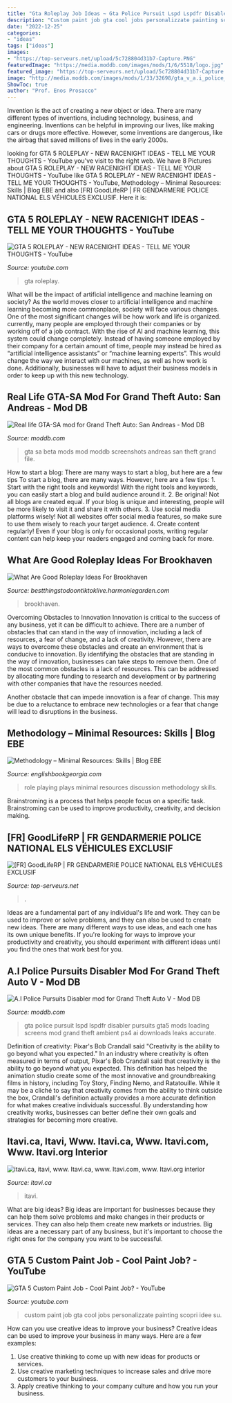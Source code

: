 ```yaml
---
title: "Gta Roleplay Job Ideas ~ Gta Police Pursuit Lspd Lspdfr Disabler Pursuits Gta5 Mods Loading Screens Mod Grand Theft Ambient Ps4 Ai Downloads Leaks Accurate"
description: "Custom paint job gta cool jobs personalizzate painting scopri idee su"
date: "2022-12-25"
categories:
- "ideas"
tags: ["ideas"]
images:
- "https://top-serveurs.net/upload/5c728804d31b7-Capture.PNG"
featuredImage: "https://media.moddb.com/images/mods/1/6/5518/logo.jpg"
featured_image: "https://top-serveurs.net/upload/5c728804d31b7-Capture.PNG"
image: "http://media.moddb.com/images/mods/1/33/32698/gta_v_a.i_police_pursuit_disable.png"
ShowToc: true
author: "Prof. Enos Prosacco"
---
```



Invention is the act of creating a new object or idea. There are many different types of inventions, including technology, business, and engineering. Inventions can be helpful in improving our lives, like making cars or drugs more effective. However, some inventions are dangerous, like the airbag that saved millions of lives in the early 2000s.

	

		
looking for GTA 5 ROLEPLAY - NEW RACENIGHT IDEAS - TELL ME YOUR THOUGHTS - YouTube you've visit to the right web. We have 8 Pictures about GTA 5 ROLEPLAY - NEW RACENIGHT IDEAS - TELL ME YOUR THOUGHTS - YouTube like GTA 5 ROLEPLAY - NEW RACENIGHT IDEAS - TELL ME YOUR THOUGHTS - YouTube, Methodology – Minimal Resources: Skills | Blog EBE and also [FR] GoodLifeRP | FR GENDARMERIE POLICE NATIONAL ELS VÉHICULES EXCLUSIF. Here it is:
		
    
## GTA 5 ROLEPLAY - NEW RACENIGHT IDEAS - TELL ME YOUR THOUGHTS - YouTube

<img loading=lazy src="https://i.ytimg.com/vi/PaPk4AQOPHI/maxresdefault.jpg" onerror="this.onerror=null;this.src='https://tse2.mm.bing.net/th?id=OIP.6zEwg7fU5ndnFDgrNrkipwHaEK&amp;pid=15.1';" alt="GTA 5 ROLEPLAY - NEW RACENIGHT IDEAS - TELL ME YOUR THOUGHTS - YouTube">

_Source: youtube.com_

>gta roleplay. 

	

What will be the impact of artificial intelligence and machine learning on society?
As the world moves closer to artificial intelligence and machine learning becoming more commonplace, society will face various changes. One of the most significant changes will be how work and life is organized. currently, many people are employed through their companies or by working off of a job contract. With the rise of AI and machine learning, this system could change completely. Instead of having someone employed by their company for a certain amount of time, people may instead be hired as “artificial intelligence assistants” or “machine learning experts”. This would change the way we interact with our machines, as well as how work is done. Additionally, businesses will have to adjust their business models in order to keep up with this new technology.

    
## Real Life GTA-SA Mod For Grand Theft Auto: San Andreas - Mod DB

<img loading=lazy src="https://media.moddb.com/images/mods/1/6/5518/logo.jpg" onerror="this.onerror=null;this.src='https://tse1.mm.bing.net/th?id=OIP.NEbxmRBwsUzbNoYfe6ABfwHaFj&amp;pid=15.1';" alt="Real life GTA-SA mod for Grand Theft Auto: San Andreas - Mod DB">

_Source: moddb.com_

>gta sa beta mods mod moddb screenshots andreas san theft grand file. 

	

How to start a blog: There are many ways to start a blog, but here are a few tips
To start a blog, there are many ways. However, here are a few tips: 1. Start with the right tools and keywords! With the right tools and keywords, you can easily start a blog and build audience around it. 2. Be original! Not all blogs are created equal. If your blog is unique and interesting, people will be more likely to visit it and share it with others. 3. Use social media platforms wisely! Not all websites offer social media features, so make sure to use them wisely to reach your target audience. 4. Create content regularly! Even if your blog is only for occasional posts, writing regular content can help keep your readers engaged and coming back for more.

    
## What Are Good Roleplay Ideas For Brookhaven

<img loading=lazy src="https://i.pinimg.com/originals/af/6e/e0/af6ee02c82ed2a37ef70961c149d185b.jpg" onerror="this.onerror=null;this.src='https://tse2.mm.bing.net/th?id=OIP.ZbvRnstCQMPHpdcT5942-AHaFj&amp;pid=15.1';" alt="What Are Good Roleplay Ideas For Brookhaven">

_Source: bestthingstodoontiktoklive.harmoniegarden.com_

>brookhaven. 

	

Overcoming Obstacles to Innovation
Innovation is critical to the success of any business, yet it can be difficult to achieve. There are a number of obstacles that can stand in the way of innovation, including a lack of resources, a fear of change, and a lack of creativity. However, there are ways to overcome these obstacles and create an environment that is conducive to innovation.
By identifying the obstacles that are standing in the way of innovation, businesses can take steps to remove them. One of the most common obstacles is a lack of resources. This can be addressed by allocating more funding to research and development or by partnering with other companies that have the resources needed.

Another obstacle that can impede innovation is a fear of change. This may be due to a reluctance to embrace new technologies or a fear that change will lead to disruptions in the business.

    
## Methodology – Minimal Resources: Skills | Blog EBE

<img loading=lazy src="http://englishbookgeorgia.com/blogebg/wp-content/uploads/2017/01/role-playing.gif" onerror="this.onerror=null;this.src='https://tse3.mm.bing.net/th?id=OIP.-dgpc1IglMMtEuUKmd8yOgHaEp&amp;pid=15.1';" alt="Methodology – Minimal Resources: Skills | Blog EBE">

_Source: englishbookgeorgia.com_

>role playing plays minimal resources discussion methodology skills. 

	

Brainstroming is a process that helps people focus on a specific task. Brainstroming can be used to improve productivity, creativity, and decision making.

    
## [FR] GoodLifeRP | FR GENDARMERIE POLICE NATIONAL ELS VÉHICULES EXCLUSIF

<img loading=lazy src="https://top-serveurs.net/upload/5c728804d31b7-Capture.PNG" onerror="this.onerror=null;this.src='https://tse4.mm.bing.net/th?id=OIP.ZWRBW5wj8mJOTt4LFRc4YwHaDC&amp;pid=15.1';" alt="[FR] GoodLifeRP | FR GENDARMERIE POLICE NATIONAL ELS VÉHICULES EXCLUSIF">

_Source: top-serveurs.net_

>. 

	

Ideas are a fundamental part of any individual's life and work. They can be used to improve or solve problems, and they can also be used to create new ideas. There are many different ways to use ideas, and each one has its own unique benefits. If you're looking for ways to improve your productivity and creativity, you should experiment with different ideas until you find the ones that work best for you.

    
## A.I Police Pursuits Disabler Mod For Grand Theft Auto V - Mod DB

<img loading=lazy src="http://media.moddb.com/images/mods/1/33/32698/gta_v_a.i_police_pursuit_disable.png" onerror="this.onerror=null;this.src='https://tse1.mm.bing.net/th?id=OIP.iJtV_CrblKU6Lsl6hNKavwHaEK&amp;pid=15.1';" alt="A.I Police Pursuits Disabler mod for Grand Theft Auto V - Mod DB">

_Source: moddb.com_

>gta police pursuit lspd lspdfr disabler pursuits gta5 mods loading screens mod grand theft ambient ps4 ai downloads leaks accurate. 

	

Definition of creativity: Pixar's Bob Crandall said "Creativity is the ability to go beyond what you expected."
In an industry where creativity is often measured in terms of output, Pixar's Bob Crandall said that creativity is the ability to go beyond what you expected. This definition has helped the animation studio create some of the most innovative and groundbreaking films in history, including Toy Story, Finding Nemo, and Ratatouille.
While it may be a cliché to say that creativity comes from the ability to think outside the box, Crandall's definition actually provides a more accurate definition for what makes creative individuals successful. By understanding how creativity works, businesses can better define their own goals and strategies for becoming more creative.

    
## Itavi.ca, Itavi, Www. Itavi.ca, Www. Itavi.com, Www. Itavi.org Interior

<img loading=lazy src="https://www.itavi.ca/wp-content/uploads/2014/03/IMG_3414.jpg" onerror="this.onerror=null;this.src='https://tse3.mm.bing.net/th?id=OIP.i37fdWa4K_grcK8sQVELfgAAAA&amp;pid=15.1';" alt="itavi.ca, itavi, www. Itavi.ca, www. Itavi.com, www. Itavi.org interior">

_Source: itavi.ca_

>itavi. 

	

What are big ideas?
Big ideas are important for businesses because they can help them solve problems and make changes in their products or services. They can also help them create new markets or industries. Big ideas are a necessary part of any business, but it's important to choose the right ones for the company you want to be successful.

    
## GTA 5 Custom Paint Job - Cool Paint Job? - YouTube

<img loading=lazy src="http://i1.ytimg.com/vi/2VbpGHAfscI/maxresdefault.jpg" onerror="this.onerror=null;this.src='https://tse1.mm.bing.net/th?id=OIP.vmnOkCkdw_o0EAytX4Nv7QHaEK&amp;pid=15.1';" alt="GTA 5 Custom Paint Job - Cool Paint Job? - YouTube">

_Source: youtube.com_

>custom paint job gta cool jobs personalizzate painting scopri idee su. 

	

How can you use creative ideas to improve your business?
Creative ideas can be used to improve your business in many ways. Here are a few examples:
1. Use creative thinking to come up with new ideas for products or services.
2. Use creative marketing techniques to increase sales and drive more customers to your business.
3. Apply creative thinking to your company culture and how you run your business.

